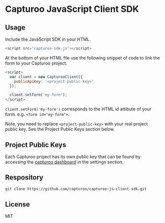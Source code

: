 # Capturoo JavaScript Client SDK

## Usage

Include the JavaScript SDK in your HTML.

```javascript
<script src="capturoo-sdk.js"></script>
```

At the bottom of your HTML file use the following snippet of code to link the form
to your Capturoo project.

```javascript
<script>
  var client = new CapturooClient({
    publicApiKey: '<project-public-key>'
  });

  client.setForm('my-form');
</script>
```

`client.setForm('my-form')` corresponds to the HTML id attibute of your form. e.g. `<form id="my-form">`.

Note, you need to replace `<project-public-key>` with your real project public key. See the Project Public Keys section below.

## Project Public Keys
Each Capturoo project has its own public key that can be found by accessing the [capturoo dashboard](https://leads-dashboard.capturoo.com) in the settings section.

## Respository

```sh
git clone https://github.com/capturoo/capturoo-js-client-sdk.git
```

## License

MIT
